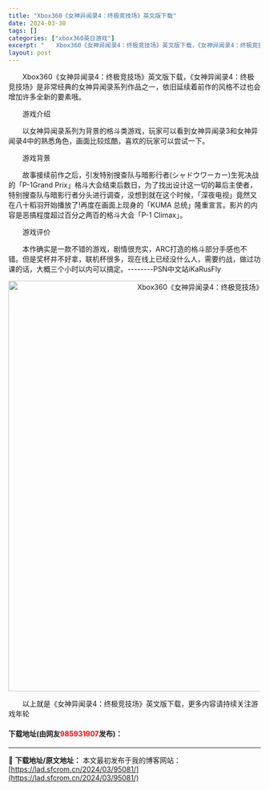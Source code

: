 ```yaml
---
title: "Xbox360《女神异闻录4：终极竞技场》英文版下载"
date: 2024-03-30
tags: []
categories: ["xbox360英日游戏"]
excerpt: "　　Xbox360《女神异闻录4：终极竞技场》英文版下载，《女神异闻录4：终极竞技场》是非常经典的女神异闻录系列作品之一，依旧延续着前作的风格不过也会增加许多全新的要素哦。 　　游戏介绍 　　以女神异闻录系列为背景的格斗类游戏，玩家可以看到女神异闻录3和女神异闻录4中的熟悉角色，画面比较炫酷，喜欢的&hellip;"
layout: post
---
```


 <p>　　Xbox360《女神异闻录4：终极竞技场》英文版下载，《女神异闻录4：终极竞技场》是非常经典的女神异闻录系列作品之一，依旧延续着前作的风格不过也会增加许多全新的要素哦。</p> <p>　　游戏介绍</p> <p>　　以女神异闻录系列为背景的格斗类游戏，玩家可以看到女神异闻录3和女神异闻录4中的熟悉角色，画面比较炫酷，喜欢的玩家可以尝试一下。</p> <p>　　游戏背景</p> <p>　　故事接续前作之后，引发特别搜查队与暗影行者(シャドウワーカー)生死决战的「P-1Grand Prix」格斗大会结束后数日，为了找出设计这一切的幕后主使者，特别搜查队与暗影行者分头进行调查，没想到就在这个时候，「深夜电视」竟然又在八十稻羽开始播放了!再度在画面上现身的「KUMA 总统」隆重宣言。影片的内容是恶搞程度超过百分之两百的格斗大会「P-1 Climax」。</p> <p>　　游戏评价</p> <p>　　本作确实是一款不错的游戏，剧情很充实，ARC打造的格斗部分手感也不错。但是奖杯并不好拿，联机杯很多，现在线上已经没什么人，需要约战，做过功课的话，大概三个小时以内可以搞定。--------PSN中文站iKaRusFly</p> <p align="center"><img align="" border="0" src="https://lad.sfcrom.cn/wp-content/uploads/2024/03/20240330_6607d4b2d4cab.jpg" width="820" alt="Xbox360《女神异闻录4：终极竞技场》英文版下载" /></p> <p>　　以上就是《女神异闻录4：终极竞技场》英文版下载，更多内容请持续关注游戏年轮</p> <p><h4>下载地址(由网友<font color="red">985931907</font>发布)：</h4></p> 

---
📖 **下载地址/原文地址：** 本文最初发布于我的博客网站：[https://lad.sfcrom.cn/2024/03/95081/](https://lad.sfcrom.cn/2024/03/95081/)
